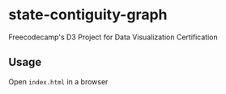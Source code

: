 # state-contiguity-graph
Freecodecamp's D3 Project for Data Visualization Certification

## Usage
Open `index.html` in a browser
